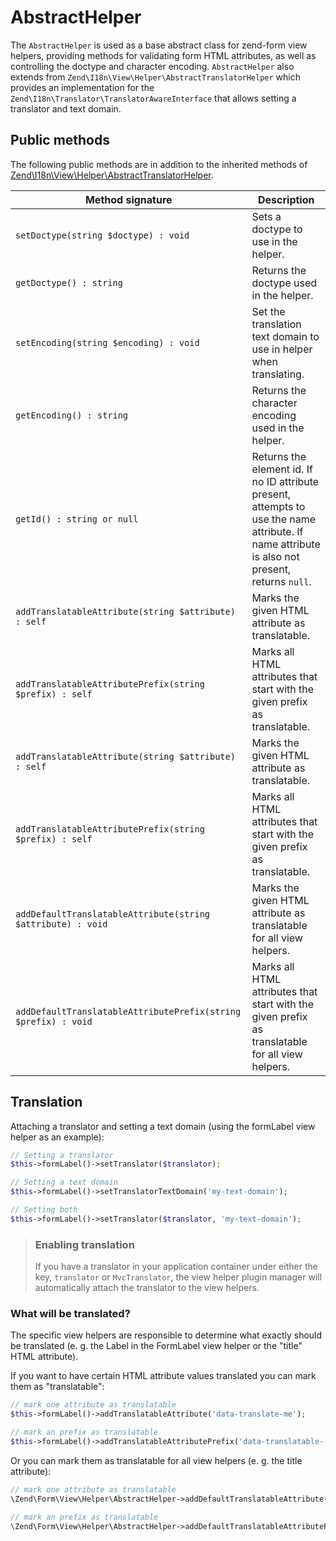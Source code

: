 # AbstractHelper

The `AbstractHelper` is used as a base abstract class for zend-form view
helpers, providing methods for validating form HTML attributes, as well as
controlling the doctype and character encoding. `AbstractHelper` also extends
from `Zend\I18n\View\Helper\AbstractTranslatorHelper` which provides an
implementation for the `Zend\I18n\Translator\TranslatorAwareInterface` that
allows setting a translator and text domain.

## Public methods

The following public methods are in addition to the inherited methods of
[Zend\I18n\View\Helper\AbstractTranslatorHelper](http://docs.zendframework.com/zend-i18n/view-helpers/#abstract-translator-helper).

Method signature                                               | Description
-------------------------------------------------------------- | ----------------------------------------------------------------------------------------------------------------------------------------------
`setDoctype(string $doctype) : void`                           | Sets a doctype to use in the helper.
`getDoctype() : string`                                        | Returns the doctype used in the helper.
`setEncoding(string $encoding) : void`                         | Set the translation text domain to use in helper when translating.
`getEncoding() : string`                                       | Returns the character encoding used in the helper.
`getId() : string or null`                                     | Returns the element id. If no ID attribute present, attempts to use the name attribute. If name attribute is also not present, returns `null`.
`addTranslatableAttribute(string $attribute) : self`           | Marks the given HTML attribute as translatable.
`addTranslatableAttributePrefix(string $prefix) : self`        | Marks all HTML attributes that start with the given prefix as translatable.
`addTranslatableAttribute(string $attribute) : self`           | Marks the given HTML attribute as translatable.
`addTranslatableAttributePrefix(string $prefix) : self`        | Marks all HTML attributes that start with the given prefix as translatable.
`addDefaultTranslatableAttribute(string $attribute) : void`    | Marks the given HTML attribute as translatable for all view helpers.
`addDefaultTranslatableAttributePrefix(string $prefix) : void` | Marks all HTML attributes that start with the given prefix as translatable for all view helpers.

## Translation

Attaching a translator and setting a text domain (using the formLabel view helper as an example):

```php
// Setting a translator
$this->formLabel()->setTranslator($translator);

// Setting a text domain
$this->formLabel()->setTranslatorTextDomain('my-text-domain');

// Setting both
$this->formLabel()->setTranslator($translator, 'my-text-domain');
```

> ### Enabling translation
>
> If you have a translator in your application container under either the key,
> `translator` or `MvcTranslator`, the view helper plugin manager will
> automatically attach the translator to the view helpers.

### What will be translated?

The specific view helpers are responsible to determine what exactly should be translated
(e. g. the Label in the FormLabel view helper or the "title" HTML attribute).

If you want to have certain HTML attribute values translated you can mark them as "translatable":
```php
// mark one attribute as translatable
$this->formLabel()->addTranslatableAttribute('data-translate-me');

// mark an prefix as translatable
$this->formLabel()->addTranslatableAttributePrefix('data-translatable-');
```

Or you can mark them as translatable for all view helpers (e. g. the title attribute):
```php
// mark one attribute as translatable
\Zend\Form\View\Helper\AbstractHelper->addDefaultTranslatableAttribute('title');

// mark an prefix as translatable
\Zend\Form\View\Helper\AbstractHelper->addDefaultTranslatableAttributePrefix('data-translatable-');
```
